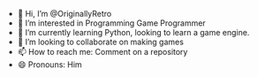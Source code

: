 - 👋 Hi, I’m @OriginallyRetro
- 👀 I’m interested in Programming Game Programmer
- 🌱 I’m currently learning Python, looking to learn a game engine.
- 💞️ I’m looking to collaborate on making games
- 📫 How to reach me: Comment on a repository 
- 😄 Pronouns: Him

<!---
OriginallyRetro/OriginallyRetro is a ✨ special ✨ repository because its `README.md` (this file) appears on your GitHub profile.
You can click the Preview link to take a look at your changes.
--->
